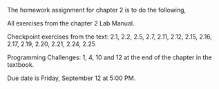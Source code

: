 The homework assignment for chapter 2 is to do the following,

All exercises from the chapter 2 Lab Manual.

Checkpoint exercises from the text: 2.1, 2.2, 2.5, 2.7, 2.11, 2.12, 2.15, 2.16, 2.17, 2.19, 2.20, 2.21, 2.24, 2.25

Programming Challenges: 1, 4, 10 and 12 at the end of the chapter in the textbook.

Due date is Friday, September 12 at 5:00 PM.
